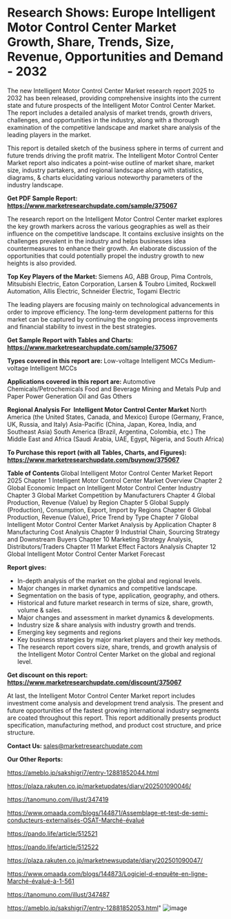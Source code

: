 # Research Shows: Europe Intelligent Motor Control Center Market Growth, Share, Trends, Size, Revenue, Opportunities and Demand - 2032

The new Intelligent Motor Control Center Market research report 2025 to 2032 has been released, providing comprehensive insights into the current state and future prospects of the Intelligent Motor Control Center Market. The report includes a detailed analysis of market trends, growth drivers, challenges, and opportunities in the industry, along with a thorough examination of the competitive landscape and market share analysis of the leading players in the market.

This report is detailed sketch of the business sphere in terms of current and future trends driving the profit matrix. The Intelligent Motor Control Center Market report also indicates a point-wise outline of market share, market size, industry partakers, and regional landscape along with statistics, diagrams, &amp; charts elucidating various noteworthy parameters of the industry landscape.

<strong><b>Get PDF Sample Report: <a href=https://www.marketresearchupdate.com/sample/375067>https://www.marketresearchupdate.com/sample/375067</a></b></strong>

The research report on the Intelligent Motor Control Center market explores the key growth markers across the various geographies as well as their influence on the competitive landscape. It contains exclusive insights on the challenges prevalent in the industry and helps businesses idea countermeasures to enhance their growth. An elaborate discussion of the opportunities that could potentially propel the industry growth to new heights is also provided.

<strong><b>Top Key Players of the Market:
</b></strong>Siemens AG, ABB Group, Pima Controls, Mitsubishi Electric, Eaton Corporation, Larsen & Toubro Limited, Rockwell Automation, Allis Electric, Schneider Electric, Togami Electric<strong><b>
</b></strong>

The leading players are focusing mainly on technological advancements in order to improve efficiency. The long-term development patterns for this market can be captured by continuing the ongoing process improvements and financial stability to invest in the best strategies.

<strong><b>Get Sample Report with Tables and Charts: <a href=https://www.marketresearchupdate.com/sample/375067>https://www.marketresearchupdate.com/sample/375067</a></b></strong>

<strong><b>Types covered in this report are:
</b></strong>Low-voltage Intelligent MCCs
Medium-voltage Intelligent MCCs<strong><b>
</b></strong>

<strong><b>Applications covered in this report are:
</b></strong>Automotive
Chemicals/Petrochemicals
Food and Beverage
Mining and Metals
Pulp and Paper
Power Generation
Oil and Gas
Others<strong><b>
</b></strong>

<strong><b>Regional Analysis For  Intelligent Motor Control Center Market</b></strong><strong><b>
</b></strong>North America (the United States, Canada, and Mexico)
Europe (Germany, France, UK, Russia, and Italy)
Asia-Pacific (China, Japan, Korea, India, and Southeast Asia)
South America (Brazil, Argentina, Colombia, etc.)
The Middle East and Africa (Saudi Arabia, UAE, Egypt, Nigeria, and South Africa)

<strong><b>To Purchase this report (with all Tables, Charts, and Figures): <a href=https://www.marketresearchupdate.com/buynow/375067>https://www.marketresearchupdate.com/buynow/375067</a></b></strong>

<strong><b>Table of Contents</b></strong><strong><b>
</b></strong>Global Intelligent Motor Control Center Market Report 2025
Chapter 1 Intelligent Motor Control Center Market Overview
Chapter 2 Global Economic Impact on Intelligent Motor Control Center Industry
Chapter 3 Global Market Competition by Manufacturers
Chapter 4 Global Production, Revenue (Value) by Region
Chapter 5 Global Supply (Production), Consumption, Export, Import by Regions
Chapter 6 Global Production, Revenue (Value), Price Trend by Type
Chapter 7 Global Intelligent Motor Control Center Market Analysis by Application
Chapter 8 Manufacturing Cost Analysis
Chapter 9 Industrial Chain, Sourcing Strategy and Downstream Buyers
Chapter 10 Marketing Strategy Analysis, Distributors/Traders
Chapter 11 Market Effect Factors Analysis
Chapter 12 Global Intelligent Motor Control Center Market Forecast

<strong><b>Report gives:</b></strong>

- In-depth analysis of the market on the global and regional levels.
- Major changes in market dynamics and competitive landscape.
- Segmentation on the basis of type, application, geography, and others.
- Historical and future market research in terms of size, share, growth, volume &amp; sales.
- Major changes and assessment in market dynamics &amp; developments.
- Industry size &amp; share analysis with industry growth and trends.
- Emerging key segments and regions
- Key business strategies by major market players and their key methods.
- The research report covers size, share, trends, and growth analysis of the Intelligent Motor Control Center Market on the global and regional level.

<strong><b>Get discount on this report: <a href=https://www.marketresearchupdate.com/discount/375067>https://www.marketresearchupdate.com/discount/375067</a></b></strong>

At last, the Intelligent Motor Control Center Market report includes investment come analysis and development trend analysis. The present and future opportunities of the fastest growing international industry segments are coated throughout this report. This report additionally presents product specification, manufacturing method, and product cost structure, and price structure.

<strong><b>Contact Us:
</b></strong>sales@marketresearchupdate.com

<strong>Our Other Reports:</strong>

<a href=https://ameblo.jp/sakshigri7/entry-12881852044.html>https://ameblo.jp/sakshigri7/entry-12881852044.html</a>

<a href=https://plaza.rakuten.co.jp/marketupdates/diary/202501090046/>https://plaza.rakuten.co.jp/marketupdates/diary/202501090046/</a>

<a href=https://tanomuno.com/illust/347419>https://tanomuno.com/illust/347419</a>

<a href=https://www.omaada.com/blogs/144871/Assemblage-et-test-de-semi-conducteurs-externalisés-OSAT-Marché-évalué>https://www.omaada.com/blogs/144871/Assemblage-et-test-de-semi-conducteurs-externalisés-OSAT-Marché-évalué</a>

<a href=https://pando.life/article/512521>https://pando.life/article/512521</a>

<a href=https://pando.life/article/512522>https://pando.life/article/512522</a>

<a href=https://plaza.rakuten.co.jp/marketnewsupdate/diary/202501090047/>https://plaza.rakuten.co.jp/marketnewsupdate/diary/202501090047/</a>

<a href=https://www.omaada.com/blogs/144873/Logiciel-d-enquête-en-ligne-Marché-évalué-à-1-561>https://www.omaada.com/blogs/144873/Logiciel-d-enquête-en-ligne-Marché-évalué-à-1-561</a>

<a href=https://tanomuno.com/illust/347487>https://tanomuno.com/illust/347487</a>

<a href=https://ameblo.jp/sakshigri7/entry-12881852053.html>https://ameblo.jp/sakshigri7/entry-12881852053.html</a>"
![image](https://github.com/user-attachments/assets/c164e351-b1cc-45a9-bfd3-0317c3f5084a)
